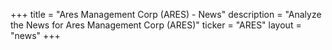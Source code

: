 +++
title = "Ares Management Corp (ARES) - News"
description = "Analyze the News for Ares Management Corp (ARES)"
ticker = "ARES"
layout = "news"
+++

